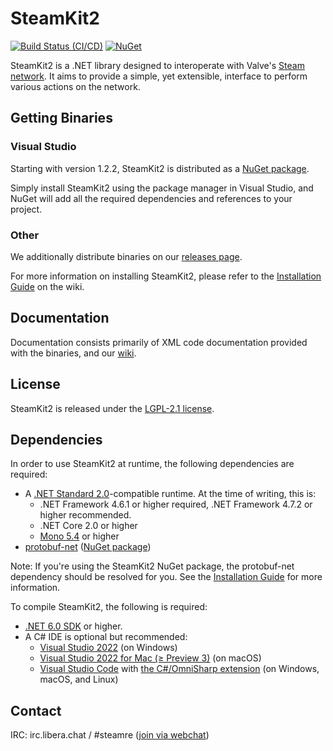 # SteamKit2
[![Build Status (CI/CD)](https://github.com/SteamRE/SteamKit/workflows/CI/CD/badge.svg?branch=master&event=push)](https://github.com/SteamRE/SteamKit/actions?query=workflow%3ACI%2FCD)
[![NuGet](https://img.shields.io/nuget/v/SteamKit2.svg)](https://www.nuget.org/packages/SteamKit2/)


SteamKit2 is a .NET library designed to interoperate with Valve's [Steam network](https://store.steampowered.com/about). It aims to provide a simple, yet extensible, interface to perform various actions on the network.


## Getting Binaries


### Visual Studio

Starting with version 1.2.2, SteamKit2 is distributed as a [NuGet package](https://www.nuget.org/packages/steamkit2).

Simply install SteamKit2 using the package manager in Visual Studio, and NuGet will add all the required dependencies and references to your project.  
  
### Other

We additionally distribute binaries on our [releases page](https://github.com/SteamRE/SteamKit/releases).

For more information on installing SteamKit2, please refer to the [Installation Guide](https://github.com/SteamRE/SteamKit/wiki/Installation) on the wiki.


## Documentation

Documentation consists primarily of XML code documentation provided with the binaries, and our [wiki](https://github.com/SteamRE/SteamKit/wiki).


## License

SteamKit2 is released under the [LGPL-2.1 license](https://choosealicense.com/licenses/lgpl-2.1/).


## Dependencies

In order to use SteamKit2 at runtime, the following dependencies are required:

  - A [.NET Standard 2.0](https://github.com/dotnet/standard/blob/master/docs/versions.md)-compatible runtime. At the time of writing, this is:
      - .NET Framework 4.6.1 or higher required, .NET Framework 4.7.2 or higher recommended.
      - .NET Core 2.0 or higher
      - [Mono 5.4](https://mono-project.com) or higher
  - [protobuf-net](https://github.com/protobuf-net/protobuf-net) ([NuGet package](https://www.nuget.org/packages/protobuf-net))

Note: If you're using the SteamKit2 NuGet package, the protobuf-net dependency should be resolved for you. See the [Installation Guide](https://github.com/SteamRE/SteamKit/wiki/Installation) for more information.


To compile SteamKit2, the following is required:

  - [.NET 6.0 SDK](https://dot.net/) or higher.
  - A C# IDE is optional but recommended:
      - [Visual Studio 2022](https://www.visualstudio.com/vs/whatsnew/) (on Windows)
      - [Visual Studio 2022 for Mac (≥ Preview 3)](https://www.visualstudio.com/vs/visual-studio-mac/) (on macOS)
      - [Visual Studio Code](https://code.visualstudio.com) with [the C#/OmniSharp extension](https://marketplace.visualstudio.com/items?itemName=ms-dotnettools.csharp) (on Windows, macOS, and Linux)


## Contact

IRC: irc.libera.chat / #steamre ([join via webchat](https://web.libera.chat/#steamre))

